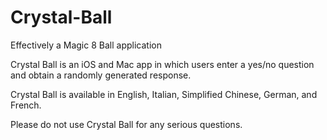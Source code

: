 # Crystal-Ball
Effectively a Magic 8 Ball application

Crystal Ball is an iOS and Mac app in which users enter a yes/no question and obtain a randomly generated response.

Crystal Ball is available in English, Italian, Simplified Chinese, German, and French.

Please do not use Crystal Ball for any serious questions.
